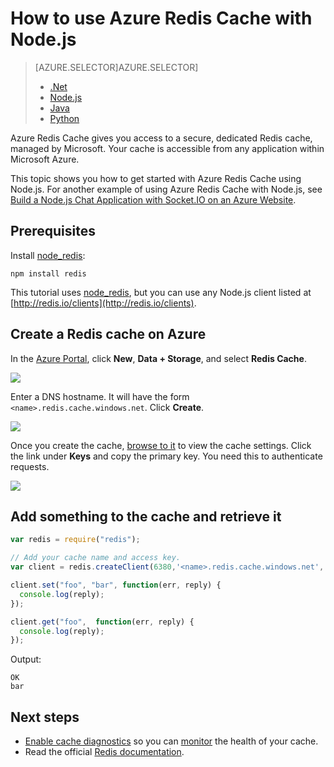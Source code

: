 <properties
    pageTitle="How to use Azure Redis Cache with Node.js | Microsoft Azure"
    description="Get started with Azure Redis Cache using Node.js and node_redis."
    services="redis-cache"
    documentationCenter=""
    authors="steved0x"
    manager="dwrede"
    editor="v-lincan"/>

<tags
    ms.service="cache"
    ms.devlang="nodejs"
    ms.topic="hero-article"
    ms.tgt_pltfrm="cache-redis"
    ms.workload="tbd"
    ms.date="12/03/2015"
    ms.author="sdanie"/>

# How to use Azure Redis Cache with Node.js
> [AZURE.SELECTOR]AZURE.SELECTOR]
> 
> * [.Net](cache-dotnet-how-to-use-azure-redis-cache.md)
> * [Node.js](cache-nodejs-get-started.md)
> * [Java](cache-java-get-started.md)
> * [Python](cache-python-get-started.md)
> 
> 
Azure Redis Cache gives you access to a secure, dedicated Redis cache, managed by Microsoft. Your cache is accessible from any application within Microsoft Azure.

This topic shows you how to get started with Azure Redis Cache using Node.js. For another example of using Azure Redis Cache with Node.js, see [Build a Node.js Chat Application with Socket.IO on an Azure Website](../app-service-web/web-sites-nodejs-chat-app-socketio.md).

## Prerequisites
Install [node_redis](https://github.com/mranney/node_redis):

    npm install redis

This tutorial uses [node_redis](https://github.com/mranney/node_redis), but you can use any Node.js client listed at [http://redis.io/clients](http://redis.io/clients).

## Create a Redis cache on Azure
In the [Azure Portal](http://go.microsoft.com/fwlink/?LinkId=398536), click **New**, **Data + Storage**, and select **Redis Cache**.

  ![][1]

Enter a DNS hostname. It will have the form `<name>.redis.cache.windows.net`. Click **Create**.

  ![][2]

  Once you create the cache, [browse to it](cache-configure.md#configure-redis-cache-settings) to view the cache settings. Click the link under **Keys** and copy the primary key. You need this to authenticate requests.

  ![][4]

## Add something to the cache and retrieve it
```js
var redis = require("redis");

// Add your cache name and access key.
var client = redis.createClient(6380,'<name>.redis.cache.windows.net', {auth_pass: '<key>', tls: {servername: '<name>.redis.cache.windows.net'}});

client.set("foo", "bar", function(err, reply) {
  console.log(reply);
});

client.get("foo",  function(err, reply) {
  console.log(reply);
});
```

Output:

    OK
    bar


## Next steps
* [Enable cache diagnostics](cache-how-to-monitor.md#enable-cache-diagnostics) so you can [monitor](cache-how-to-monitor.md) the health of your cache.
* Read the official [Redis documentation](http://redis.io/documentation).

<!--Image references-->

[1]: ./media/cache-nodejs-get-started/cache01.png
[2]: ./media/cache-nodejs-get-started/cache02.png
[3]: ./media/cache-nodejs-get-started/cache03.png
[4]: ./media/cache-nodejs-get-started/cache04.png

[Build a Node.js Chat Application with Socket.IO on an Azure Website]: ../app-service-web/web-sites-nodejs-chat-app-socketio.md
